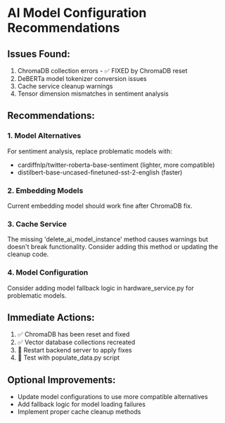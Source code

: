 
# AI Model Configuration Recommendations

## Issues Found:
1. ChromaDB collection errors - ✅ FIXED by ChromaDB reset
2. DeBERTa model tokenizer conversion issues
3. Cache service cleanup warnings
4. Tensor dimension mismatches in sentiment analysis

## Recommendations:

### 1. Model Alternatives
For sentiment analysis, replace problematic models with:
- cardiffnlp/twitter-roberta-base-sentiment (lighter, more compatible)
- distilbert-base-uncased-finetuned-sst-2-english (faster)

### 2. Embedding Models
Current embedding model should work fine after ChromaDB fix.

### 3. Cache Service
The missing 'delete_ai_model_instance' method causes warnings but doesn't break functionality.
Consider adding this method or updating the cleanup code.

### 4. Model Configuration
Consider adding model fallback logic in hardware_service.py for problematic models.

## Immediate Actions:
1. ✅ ChromaDB has been reset and fixed
2. ✅ Vector database collections recreated
3. 🔄 Restart backend server to apply fixes
4. 🔄 Test with populate_data.py script

## Optional Improvements:
- Update model configurations to use more compatible alternatives
- Add fallback logic for model loading failures
- Implement proper cache cleanup methods
